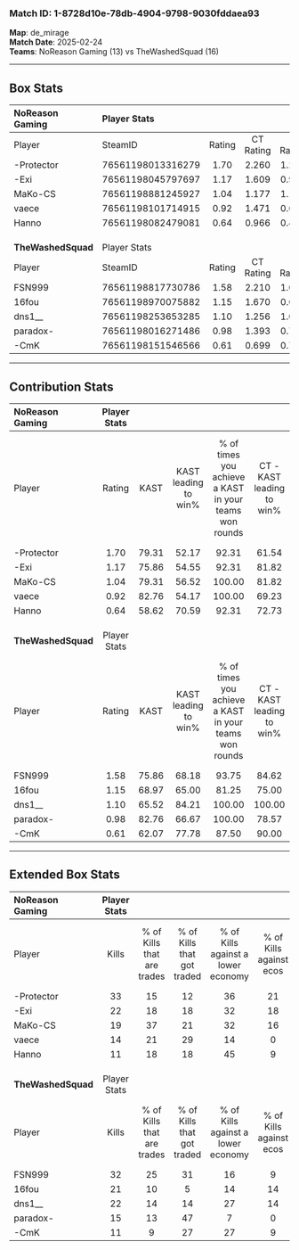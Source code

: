 ### Match ID: 1-8728d10e-78db-4904-9798-9030fddaea93  
**Map**: de_mirage  
**Match Date**: 2025-02-24  
**Teams**: NoReason Gaming (13) vs TheWashedSquad (16)  

---  

## Box Stats  

| **NoReason Gaming** | Player Stats      |        |           |          |       |       |       |         |        |      |     |
| :- | :- | :-: | :-: | :-: | :-: | :-: | :-: | :-: | :-: | :-: | :-: |
| Player              | SteamID           | Rating | CT Rating | T Rating | KAST  |  ADR  | Kills | Assists | Deaths | K/D  | HS% |
| -Protector          | 76561198013316279 |  1.70  |   2.260   |  1.251   | 79.31 | 119.0 |  33   |    7    |   18   | 1.83 | 51  |
| -Exi                | 76561198045797697 |  1.17  |   1.609   |  0.900   | 75.86 | 80.5  |  22   |   13    |   22   | 1.00 | 59  |
| MaKo-CS             | 76561198881245927 |  1.04  |   1.177   |  1.108   | 79.31 | 65.4  |  19   |    3    |   21   | 0.90 | 47  |
| vaece               | 76561198101714915 |  0.92  |   1.471   |  0.684   | 82.76 | 60.1  |  14   |    8    |   21   | 0.67 | 42  |
| Hanno               | 76561198082479081 |  0.64  |   0.966   |  0.480   | 58.62 | 46.4  |  11   |    7    |   19   | 0.58 | 54  |
|                     |                   |        |           |          |       |       |       |         |        |      |     |
|                     |                   |        |           |          |       |       |       |         |        |      |     |
|                     |                   |        |           |          |       |       |       |         |        |      |     |
| **TheWashedSquad**  | Player Stats      |        |           |          |       |       |       |         |        |      |     |
| Player              | SteamID           | Rating | CT Rating | T Rating | KAST  |  ADR  | Kills | Assists | Deaths | K/D  | HS% |
| FSN999              | 76561198817730786 |  1.58  |   2.210   |  1.029   | 75.86 | 115.8 |  32   |    9    |   21   | 1.52 | 46  |
| 16fou               | 76561198970075882 |  1.15  |   1.670   |  0.696   | 68.97 | 83.2  |  21   |    8    |   18   | 1.17 | 33  |
| dns1__              | 76561198253653285 |  1.10  |   1.256   |  1.052   | 65.52 | 71.2  |  22   |    3    |   18   | 1.22 | 59  |
| paradox-            | 76561198016271486 |  0.98  |   1.393   |  0.718   | 82.76 | 63.3  |  15   |    8    |   20   | 0.75 | 46  |
| -CmK                | 76561198151546566 |  0.61  |   0.699   |  0.712   | 62.07 | 49.5  |  11   |    5    |   22   | 0.50 | 27  |
---  

## Contribution Stats  

| **NoReason Gaming** | Player Stats |       |                      |                                                        |                           |                                                             |                          |                                                            |
| :- | :-: | :-: | :-: | :-: | :-: | :-: | :-: | :-: |
| Player              |    Rating    | KAST  | KAST leading to win% | % of times you achieve a KAST in your teams won rounds | CT - KAST leading to win% | CT - % of times you achieve a KAST in your teams won rounds | T - KAST leading to win% | T - % of times you achieve a KAST in your teams won rounds |
| -Protector          |     1.70     | 79.31 |        52.17         |                         92.31                          |           61.54           |                            88.89                            |          40.00           |                           100.00                           |
| -Exi                |     1.17     | 75.86 |        54.55         |                         92.31                          |           81.82           |                           100.00                            |          27.27           |                           75.00                            |
| MaKo-CS             |     1.04     | 79.31 |        56.52         |                         100.00                         |           81.82           |                           100.00                            |          33.33           |                           100.00                           |
| vaece               |     0.92     | 82.76 |        54.17         |                         100.00                         |           69.23           |                           100.00                            |          36.36           |                           100.00                           |
| Hanno               |     0.64     | 58.62 |        70.59         |                         92.31                          |           72.73           |                            88.89                            |          66.67           |                           100.00                           |
|                     |              |       |                      |                                                        |                           |                                                             |                          |                                                            |
|                     |              |       |                      |                                                        |                           |                                                             |                          |                                                            |
|                     |              |       |                      |                                                        |                           |                                                             |                          |                                                            |
| **TheWashedSquad**  | Player Stats |       |                      |                                                        |                           |                                                             |                          |                                                            |
| Player              |    Rating    | KAST  | KAST leading to win% | % of times you achieve a KAST in your teams won rounds | CT - KAST leading to win% | CT - % of times you achieve a KAST in your teams won rounds | T - KAST leading to win% | T - % of times you achieve a KAST in your teams won rounds |
| FSN999              |     1.58     | 75.86 |        68.18         |                         93.75                          |           84.62           |                           100.00                            |          44.44           |                           80.00                            |
| 16fou               |     1.15     | 68.97 |        65.00         |                         81.25                          |           75.00           |                            81.82                            |          50.00           |                           80.00                            |
| dns1__              |     1.10     | 65.52 |        84.21         |                         100.00                         |          100.00           |                           100.00                            |          62.50           |                           100.00                           |
| paradox-            |     0.98     | 82.76 |        66.67         |                         100.00                         |           78.57           |                           100.00                            |          50.00           |                           100.00                           |
| -CmK                |     0.61     | 62.07 |        77.78         |                         87.50                          |           90.00           |                            81.82                            |          62.50           |                           100.00                           |
---  

## Extended Box Stats  

| **NoReason Gaming** | Player Stats |                            |                            |                                    |                         |                              |                                 |        |                             |                                     |                          |                               |                            |
| :- | :-: | :-: | :-: | :-: | :-: | :-: | :-: | :-: | :-: | :-: | :-: | :-: | :-: |
| Player              |    Kills     | % of Kills that are trades | % of Kills that got traded | % of Kills against a lower economy | % of Kills against ecos | % of Kills that are flawless | % of Kills that are close duels | Deaths | % of Deaths that get traded | % of Deaths against a lower economy | % of Deaths against ecos | % of Deaths that are flawless | % of Deaths that are close |
| -Protector          |      33      |             15             |             12             |                 36                 |           21            |              61              |                9                |   18   |             17              |                  6                  |            0             |              72               |             17             |
| -Exi                |      22      |             18             |             18             |                 32                 |           18            |              59              |                5                |   22   |             18              |                 18                  |            5             |              64               |             9              |
| MaKo-CS             |      19      |             37             |             21             |                 32                 |           16            |              74              |                5                |   21   |             24              |                 14                  |            0             |              76               |             10             |
| vaece               |      14      |             21             |             29             |                 14                 |            0            |              57              |               14                |   21   |             38              |                 14                  |            0             |              71               |             0              |
| Hanno               |      11      |             18             |             18             |                 45                 |            9            |              73              |                0                |   19   |             21              |                  5                  |            0             |              74               |             0              |
|                     |              |                            |                            |                                    |                         |                              |                                 |        |                             |                                     |                          |                               |                            |
|                     |              |                            |                            |                                    |                         |                              |                                 |        |                             |                                     |                          |                               |                            |
|                     |              |                            |                            |                                    |                         |                              |                                 |        |                             |                                     |                          |                               |                            |
| **TheWashedSquad**  | Player Stats |                            |                            |                                    |                         |                              |                                 |        |                             |                                     |                          |                               |                            |
| Player              |    Kills     | % of Kills that are trades | % of Kills that got traded | % of Kills against a lower economy | % of Kills against ecos | % of Kills that are flawless | % of Kills that are close duels | Deaths | % of Deaths that get traded | % of Deaths against a lower economy | % of Deaths against ecos | % of Deaths that are flawless | % of Deaths that are close |
| FSN999              |      32      |             25             |             31             |                 16                 |            9            |              69              |                0                |   21   |             14              |                 10                  |            5             |              33               |             10             |
| 16fou               |      21      |             10             |             5              |                 14                 |           14            |              90              |                5                |   18   |             11              |                  6                  |            0             |              78               |             0              |
| dns1__              |      22      |             14             |             14             |                 27                 |           14            |              64              |                5                |   18   |             17              |                 17                  |            11            |              94               |             0              |
| paradox-            |      15      |             13             |             47             |                 7                  |            0            |              67              |               20                |   20   |             25              |                  5                  |            0             |              60               |             15             |
| -CmK                |      11      |             9              |             27             |                 27                 |            9            |              55              |               18                |   22   |             23              |                  9                  |            0             |              59               |             9              |
